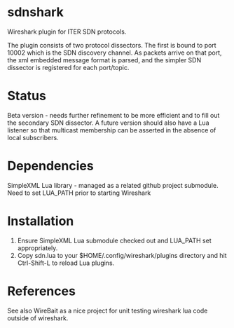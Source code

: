 # sdnshark
Wireshark plugin for ITER SDN protocols.

The plugin consists of two protocol dissectors.  The first is bound to port 10002 which is the SDN discovery channel.  As packets arrive on that port, the xml embedded message format is parsed, and the simpler SDN dissector is registered for each port/topic.

# Status
Beta version - needs further refinement to be more efficient and to fill out the secondary SDN dissector.   A future version should also have a Lua listener so that multicast membership can be asserted in the absence of local subscribers.

# Dependencies
SimpleXML Lua library - managed as a related github project submodule.   Need to set LUA_PATH prior to starting Wireshark

# Installation
1. Ensure SimpleXML  Lua submodule checked out and LUA_PATH set appropriately. 
2. Copy sdn.lua to your $HOME/.config/wireshark/plugins directory and hit Ctrl-Shift-L to reload Lua plugins.


# References

See also WireBait as a nice project for unit testing wireshark lua code outside of wireshark.
